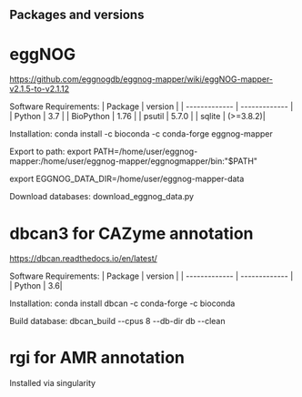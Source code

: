 ## Packages and versions
# eggNOG
https://github.com/eggnogdb/eggnog-mapper/wiki/eggNOG-mapper-v2.1.5-to-v2.1.12

Software Requirements:
| Package | version |
| ------------- | ------------- |
| Python | 3.7 | 
| BioPython | 1.76 | 
| psutil | 5.7.0 | 
| sqlite | (>=3.8.2)| 

Installation:
conda install -c bioconda -c conda-forge eggnog-mapper

Export to path:
export PATH=/home/user/eggnog-mapper:/home/user/eggnog-mapper/eggnogmapper/bin:"$PATH"

export EGGNOG_DATA_DIR=/home/user/eggnog-mapper-data

Download databases: download_eggnog_data.py 

# dbcan3 for CAZyme annotation
https://dbcan.readthedocs.io/en/latest/

Software Requirements:
| Package | version |
| ------------- | ------------- |
| Python | 3.6|

Installation:
conda install dbcan -c conda-forge -c bioconda

Build database:
dbcan_build --cpus 8 --db-dir db --clean

# rgi for AMR annotation
Installed via singularity
